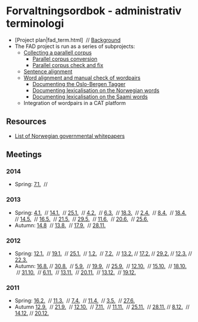 # Forvaltningsordbok - administrativ terminologi

* [Project plan|fad_term.html]  //  [Background](fad_bakgrunn.html)
* The FAD project is run as a series of subprojects:
    - [Collecting a parallell corpus](/ling/corpus_maintenance.html)
        - [Parallel corpus conversion]( /ling/ParallelCorpusConversion.html)
        - [Parallel corpus check and fix]( /ling/ParallelCorpusCheckFix.html)
    - [Sentence alignment](/tools/tca2.html)
    - [Word alignment and manual check of wordpairs](fad/Ordparallellisering.html)
        - [Documenting the Oslo-Bergen Tagger](TheOsloBergenTagger.html)
        - [Documenting lexicalisation on the Norwegian words](LexicalisingNorwegian.html)
        - [Documenting lexicalisation on the Saami words](LexicalisingSaami.html)
    - Integration of wordpairs in a CAT platform

## Resources

* [List of Norwegian governmental whitepapers](../ling/corpus_norwegianwhitepapers.html)

## Meetings

###  2014
* Spring: [ 7.1.](fad/referat/140107.html)  //

###  2013
* Spring: [ 4.1.](fad/referat/130104.html)  //
  [14.1.](fad/referat/130114.html)  //
  [25.1.](fad/referat/130125.html)  //
  [ 4.2.](fad/referat/130204.html)  //
  [ 6.3.](fad/referat/130306.html)  //
  [18.3.](fad/referat/130318.html)  //
  [ 2.4.](fad/referat/130402.html)  //
  [ 8.4.](fad/referat/130408.html)  //
  [18.4.](fad/referat/130418.html)  //
  [14.5.](fad/referat/130514.html)  //
  [16.5.](fad/referat/130516.html)  //
  [21.5.](fad/referat/130521.html)  //
  [29.5.](fad/referat/130529.html)  //
  [11.6.](fad/referat/130611.html)  //
  [20.6.](fad/referat/130620.html)  //
  [25.6.](fad/referat/130625.html)
* Autumn: [14.8](fad/referat/130814.html)  //
  [13.8.](fad/referat/130820.html)  //
  [17.9.](fad/referat/130917.html)  //
 [28.11.](fad/referat/131128.html)

###  2012
* Spring: [12.1.](../admin/corpus/Meeting_2012-01-12.html)  //
  [19.1.](../admin/corpus/Meeting_2012-01-19.html)  //
  [25.1.](../admin/corpus/Meeting_2012-01-25.html)  //
  [1.2.](../admin/corpus/Meeting_2012-02-01.html)   //
  [7.2.](../admin/corpus/Meeting_2012-02-07.html)   //
  [13.2.](../admin/corpus/Meeting_2012-02-13.html)  //
  [17.2.](../admin/corpus/Meeting_2012-02-17.html)  //
  [29.2.](../admin/corpus/Meeting_2012-02-29.html)  //
  [12.3.](../admin/corpus/Meeting_2012-03-12.html)  //
  [22.3.](../admin/corpus/Meeting_2012-03-22.html)
* Autumn: [16.8.](fad/referat/120816.html)  //
  [30.8.](fad/referat/120830.html)  //
  [ 5.9.](fad/referat/120905.html)  //
  [19.9.](fad/referat/120919.html)  //
  [25.9.](fad/referat/120925.html)  //
  [12.10.](fad/referat/121012.html)  //
  [15.10.](fad/referat/121015.html)  //
  [18.10.](fad/referat/121018.html)  //
  [31.10.](fad/referat/121031.html)  //
  [ 6.11.](fad/referat/121106.html)  //
  [13.11.](fad/referat/121113.html)  //
  [20.11.](fad/referat/121120.html)  //
  [13.12.](fad/referat/121213.html)  //
  [19.12.](fad/referat/121219.html)

###  2011
* Spring: [16.2.](fad/referat/fad_term_meeting110216.html)  //
  [11.3.](fad/referat/fad_term_meeting110302.html)  //
  [ 7.4.](../admin/corpus/Meeting_2011-04-07.html)  //
  [11.4.](../admin/corpus/Meeting_2011-04-11.html)  //
  [ 3.5.](../admin/corpus/Meeting_2011-05-03.html)  //
  [27.6.](../admin/corpus/Meeting_2011-06-27.html)
* Autumn [12.9.](../admin/corpus/Meeting_2011-09-12.html)  //
  [21.9.](../admin/corpus/Meeting_2011-09-21.html)  //
  [12.10.](../admin/corpus/Meeting_2011-10-12.html)  //
  [ 7.11.](../admin/corpus/Meeting_2011-11-07.html)  //
  [11.11.](../admin/corpus/Meeting_2011-11-11.html)  //
  [25.11.](../admin/corpus/Meeting_2011-11-25.html)  //
  [28.11.](../admin/corpus/Meeting_2011-11-28.html) //
  [8.12.](../admin/corpus/Meeting_2011-12-08.html)  //
  [14.12.](../admin/corpus/Meeting_2011-12-14.html) //
  [20.12.](../admin/corpus/Meeting_2011-12-20.html)
